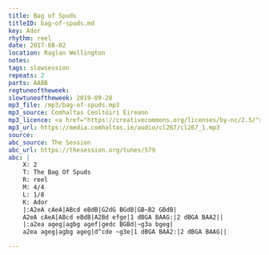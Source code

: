 ```yaml
---
title: Bag of Spuds
titleID: bag-of-spuds.md
key: Ador
rhythm: reel
date: 2017-08-02
location: Raglan Wellington
notes:
tags: slowsession
repeats: 2
parts: AABB
regtuneoftheweek:
slowtuneoftheweek: 2019-09-28
mp3_file: /mp3/bag-of-spuds.mp3
mp3_source: Comhaltas Ceoltóirí Éireann
mp3_licence: <a href="https://creativecommons.org/licenses/by-nc/2.5/">CC-BY-NC-2.5</a>
mp3_url: https://media.comhaltas.ie/audio/cl267/cl267_1.mp3
source:
abc_source: The Session
abc_url: https://thesession.org/tunes/579
abc: |
    X: 2
    T: The Bag Of Spuds
    R: reel
    M: 4/4
    L: 1/8
    K: Ador
    |:A2eA cAeA|ABcd eBdB|G2dG BGdB|GB~B2 GBdB|
    A2eA cAeA|ABcd eBdB|A2Bd efge|1 dBGA BAAG:|2 dBGA BAA2||
    |:a2ea ageg|agbg agef|gedc BGBd|~g3a bgeg|
    a2ea ageg|agbg ageg|d^cde ~g3e|1 dBGA BAA2:|2 dBGA BAAG||

---
```

